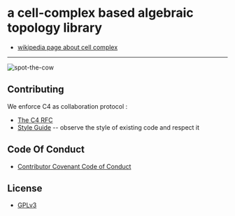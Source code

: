 # a cell-complex based algebraic topology library

- [wikipedia page about cell complex](https://en.wikipedia.org/wiki/cell_complex)

------

![spot-the-cow](https://github.com/xieyuheng/image-link/blob/master/homotopy/spot-the-cow.gif)

## Contributing

We enforce C4 as collaboration protocol :
- [The C4 RFC](https://rfc.zeromq.org/spec:42/C4)
- [Style Guide](STYLE-GUIDE.md) -- observe the style of existing code and respect it

## Code Of Conduct

- [Contributor Covenant Code of Conduct](CODE-OF-CONDUCT.md)

## License

- [GPLv3](LICENSE)
